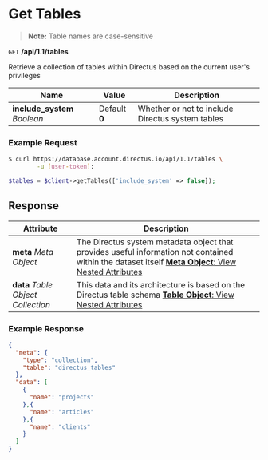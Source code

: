 # Get Tables

> **Note:** Table names are case-sensitive

<span class="request">`GET` **/api/1.1/tables**</span>

<span class="description">Retrieve a collection of tables within Directus based on the current user's privileges</span>

<span class="arguments">Name</span> | Value | Description
----------------------------------- | ----- | -----------
**include_system** _Boolean_  |  <span class="default">Default **0**</span>  |  Whether or not to include Directus system tables

### Example Request

```bash
$ curl https://database.account.directus.io/api/1.1/tables \
        -u [user-token]:
```

```php
$tables = $client->getTables(['include_system' => false]);
```

## Response

<span class="attributes">Attribute</span> | Description
--------|------------
**meta** _Meta Object_ | The Directus system metadata object that provides useful information not contained within the dataset itself [**Meta Object**: View Nested Attributes](/overview/objects-model.md#meta-object)
<span class="custom">**data**</span> _Table Object Collection_ | <span class="custom">This data and its architecture is based on the Directus table schema</span> [**Table Object**: View Nested Attributes](/overview/objects-model.md#table-object)

### Example Response

```json
{
  "meta": {
    "type": "collection",
    "table": "directus_tables"
  },
  "data": [
    {
      "name": "projects"
    },{
      "name": "articles"
    },{
      "name": "clients"
    }
  ]
}
```
